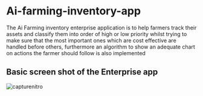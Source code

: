# Ai-farming-inventory-app
The Ai Farming inventory enterprise application is to help farmers track their assets and classify them into order of high or low priority whilst trying to make sure that the most important ones which are cost effective are handled before others, furthermore an algorithm to show an adequate chart on actions the farmer should follow is also implemented

## Basic screen shot of the Enterprise app

![capturenitro](https://user-images.githubusercontent.com/46245794/53302079-bec05a80-385a-11e9-92b2-a588a4938365.PNG)

